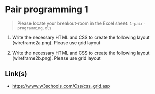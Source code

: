 # Pair programming 1

> Please locate your breakout-room in the Excel sheet: `1-pair-programming.xls`

1. Write the necessary HTML and CSS to create the following layout (wireframe2a.png). Please use  grid layout 

2. Write the necessary HTML and CSS to create the following layout  (wireframe2b.png). Please use grid layout 


## Link(s)
- https://www.w3schools.com/Css/css_grid.asp


